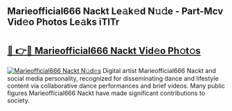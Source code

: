 ## Marieofficial666 Nackt Le𝚊k𝚎d N𝚞𝚍e - Part-Mcv Vid𝚎o Photos Le𝚊ks iTlTr

# <h2><a href="http://fb1y5u5.evod.top/?m=Marieofficial666+Nackt">🔗 👉🔴 Marieofficial666 Nackt Vid𝚎o Ph𝚘t𝚘s</a></h2>

[![Marieofficial666 Nackt N𝚞d𝚎s](https://i.imgur.com/8V9OHl7.gif)](http://fb1y5u5.evod.top/?m=Marieofficial666+Nackt)
Digital artist Marieofficial666 Nackt and social media personality, recognized for disseminating dance and lifestyle content via collaborative dance performances and brief videos. Many public figures Marieofficial666 Nackt have made significant contributions to society. 
